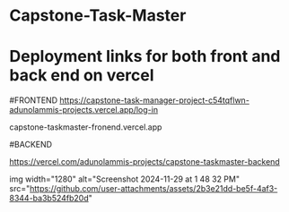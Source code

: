 # Capstone-Task-Master

# Deployment links for both front and back end on vercel 

#FRONTEND
https://capstone-task-manager-project-c54tqflwn-adunolammis-projects.vercel.app/log-in


capstone-taskmaster-fronend.vercel.app


#BACKEND

https://vercel.com/adunolammis-projects/capstone-taskmaster-backend

img width="1280" alt="Screenshot 2024-11-29 at 1 48 32 PM" src="https://github.com/user-attachments/assets/2b3e21dd-be5f-4af3-8344-ba3b524fb20d"



